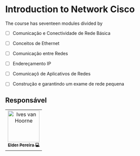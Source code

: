 # Introduction to Network Cisco

The course has seventeen modules divided by

- [ ] Comunicação e Conectividade de Rede Básica
- [ ] Conceitos de Ethernet
- [ ] Comunicação entre Redes
- [ ] Endereçamento IP
- [ ] Comunicaçõ de Aplicativos de Redes
- [ ] Construção e garantindo um exame de rede pequena


## Responsável

<table>
  <tr>
    <td align="center"><a href="http://ivesvh.com"><img src="https://avatars.githubusercontent.com/u/65613154?v=4" width="100px;" alt="Ives van Hoorne"/><br /><sub><b>Elder Pereira 💻</b> </tr>
</table>



